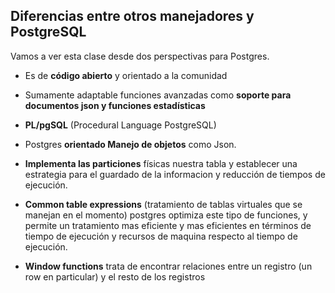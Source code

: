 ## Diferencias entre otros manejadores y PostgreSQL

Vamos a ver esta clase desde dos perspectivas para Postgres.

-   Es de **código abierto** y orientado a la comunidad
    
-   Sumamente adaptable funciones avanzadas como **soporte para documentos json y funciones estadísticas**
    
-   **PL/pgSQL** (Procedural Language PostgreSQL)
    
-   Postgres **orientado Manejo de objetos** como Json.
    
-   **Implementa las particiones** físicas nuestra tabla y establecer una estrategia para el guardado de la informacion y reducción de tiempos de ejecución.
    
-   **Common table expressions** (tratamiento de tablas virtuales que se manejan en el momento) postgres optimiza este tipo de funciones, y permite un tratamiento mas eficiente y mas eficientes en términos de tiempo de ejecución y recursos de maquina respecto al tiempo de ejecución.
    
-   **Window functions** trata de encontrar relaciones entre un registro (un row en particular) y el resto de los registros
